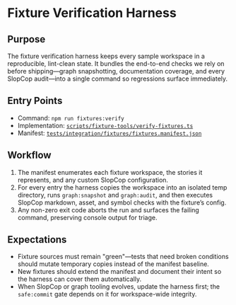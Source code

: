 # Fixture Verification Harness

## Purpose

The fixture verification harness keeps every sample workspace in a reproducible, lint-clean state. It bundles the end-to-end checks we rely on before shipping—graph snapshotting, documentation coverage, and every SlopCop audit—into a single command so regressions surface immediately.

## Entry Points

- Command: `npm run fixtures:verify`
- Implementation: [`scripts/fixture-tools/verify-fixtures.ts`](../../scripts/fixture-tools/verify-fixtures.ts)
- Manifest: [`tests/integration/fixtures/fixtures.manifest.json`](../../tests/integration/fixtures/fixtures.manifest.json)

## Workflow

1. The manifest enumerates each fixture workspace, the stories it represents, and any custom SlopCop configuration.
2. For every entry the harness copies the workspace into an isolated temp directory, runs `graph:snapshot` and `graph:audit`, and then executes SlopCop markdown, asset, and symbol checks with the fixture’s config.
3. Any non-zero exit code aborts the run and surfaces the failing command, preserving console output for triage.

## Expectations

- Fixture sources must remain "green"—tests that need broken conditions should mutate temporary copies instead of the manifest baseline.
- New fixtures should extend the manifest and document their intent so the harness can cover them automatically.
- When SlopCop or graph tooling evolves, update the harness first; the `safe:commit` gate depends on it for workspace-wide integrity.

